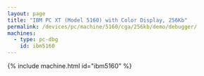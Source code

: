 ```yaml
---
layout: page
title: "IBM PC XT (Model 5160) with Color Display, 256Kb"
permalink: /devices/pc/machine/5160/cga/256kb/demo/debugger/
machines:
  - type: pc-dbg
    id: ibm5160
---
```


{% include machine.html id="ibm5160" %}
